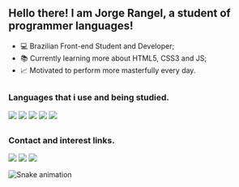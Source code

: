 ## Hello there! I am Jorge Rangel, a student of programmer languages!
- 💻 Brazilian Front-end Student and Developer;
- 📚 Currently learning more about HTML5, CSS3 and JS;
- 📈 Motivated to perform more masterfully every day.
##
### Languages that i use and being studied.
<img src="https://img.shields.io/badge/HTML5-E34F26?style=for-the-badge&logo=html5&logoColor=white" target="_blank"></a>
<img src="https://img.shields.io/badge/CSS3-1572B6?style=for-the-badge&logo=css3&logoColor=white" target="_blank"></a>
<img src="https://img.shields.io/badge/Python-14354C?style=for-the-badge&logo=python&logoColor=white" target="_blank"></a>
<img src="https://img.shields.io/badge/C%2B%2B-00599C?style=for-the-badge&logo=c%2B%2B&logoColor=white" target="_blank"></a>
<img src="https://img.shields.io/badge/Java-ED8B00?style=for-the-badge&logo=java&logoColor=white"></a>
##
### Contact and interest links.
<div>
<a href = "mailto:jorgeantoniograngel@gmail.com"><img src="https://img.shields.io/badge/-Gmail-%23333?style=for-the-badge&logo=gmail&logoColor=white" target="_blank"></a>
<a href="https://www.instagram.com/jorg_rangel" target="_blank"><img src="https://img.shields.io/badge/-Instagram-%23E4405F?style=for-the-badge&logo=instagram&logoColor=white" target="_blank"></a>
<a href="https://www.linkedin.com/in/jorge-rangel-7932b5232" target="_blank"><img src="https://img.shields.io/badge/-LinkedIn-%230077B5?style=for-the-badge&logo=linkedin&logoColor=white" target="_blank"></a>    
</div>

![Snake animation](https://github.com/JorgeRangell/JorgeRangell/blob/output/github-contribution-grid-snake.svg)
